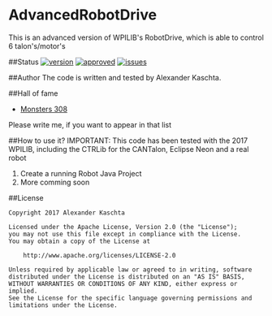 # AdvancedRobotDrive
This is an advanced version of WPILIB's RobotDrive, which is able to control 6 talon's/motor's

##Status
[![version](https://img.shields.io/badge/version-1.0-brightgreen.svg)](https://img.shields.io/badge/version-1.0-brightgreen.svg)
[![approved](https://img.shields.io/badge/approved-true-brightgreen.svg)](https://img.shields.io/badge/approved-true-brightgreen.svg)
[![issues](https://img.shields.io/badge/issues-0-lightgrey.svg)](https://img.shields.io/badge/issues-0-lightgrey.svg)

##Author
The code is written and tested by Alexander Kaschta.

##Hall of fame

- [Monsters 308](https://github.com/Monsters-308/FRC2017)

Please write me, if you want to appear in that list

##How to use it?
IMPORTANT: This code has been tested with the 2017 WPILIB, including the CTRLib for the CANTalon, Eclipse Neon and a real robot

1. Create a running Robot Java Project
2. More comming soon


##License
```
Copyright 2017 Alexander Kaschta

Licensed under the Apache License, Version 2.0 (the "License");
you may not use this file except in compliance with the License.
You may obtain a copy of the License at

    http://www.apache.org/licenses/LICENSE-2.0

Unless required by applicable law or agreed to in writing, software
distributed under the License is distributed on an "AS IS" BASIS,
WITHOUT WARRANTIES OR CONDITIONS OF ANY KIND, either express or implied.
See the License for the specific language governing permissions and
limitations under the License.
```
